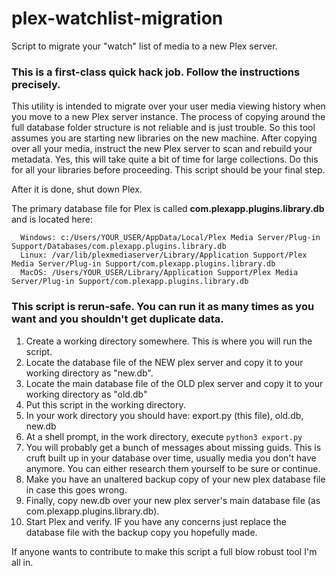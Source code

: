# plex-watchlist-migration
Script to migrate your "watch" list of media to a new Plex server.

### This is a first-class quick hack job.  Follow the instructions precisely.

This utility is intended to migrate over your user media viewing history when you move to a new
Plex server instance.  The process of copying around the full database folder structure is not reliable and
is just trouble.  So this tool assumes you are starting new libraries on the new machine.
After copying over all your media, instruct the new Plex server to scan and rebuild your metadata.
Yes, this will take quite a bit of time for large collections.  Do this for all your
libraries before proceeding.  This script should be your final step.

After it is done, shut down Plex.

The primary database file for Plex is called **com.plexapp.plugins.library.db** and is located here:

	  Windows: c:/Users/YOUR_USER/AppData/Local/Plex Media Server/Plug-in Support/Databases/com.plexapp.plugins.library.db
	  Linux: /var/lib/plexmediaserver/Library/Application Support/Plex Media Server/Plug-in Support/com.plexapp.plugins.library.db
	  MacOS: /Users/YOUR_USER/Library/Application Support/Plex Media Server/Plug-in Support/com.plexapp.plugins.library.db

### This script is rerun-safe. You can run it as many times as you want and you shouldn't get duplicate data.

1.  Create a working directory somewhere. This is where you will run the script.
1.  Locate the database file of the NEW plex server and copy it to your working directory as "new.db".
1.  Locate the main database file of the OLD plex server and copy it to your working directory as "old.db"
1.  Put this script in the working directory.
1.  In your work directory you should have: export.py (this file), old.db, new.db
1.  At a shell prompt, in the work directory, execute `python3 export.py`
1.  You will probably get a bunch of messages about missing guids.  This is cruft built up in your database over time, usually media you don't have anymore. You can either research them yourself to be sure or continue.
1.  Make you have an unaltered backup copy of your new plex database file in case this goes wrong.
1.  Finally, copy new.db over your new plex server's main database file (as com.plexapp.plugins.library.db).
1. Start Plex and verify.  IF you have any concerns just replace the database file with the backup copy you hopefully made.

If anyone wants to contribute to make this script a full blow robust tool I'm all in.
